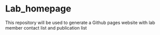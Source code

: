 # Lab_homepage
This repository will be used to generate a Github pages website with lab member contact list and publication list

